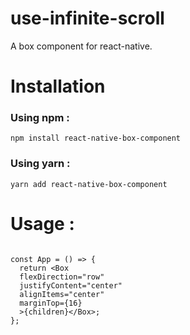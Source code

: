 # use-infinite-scroll

A box component for react-native.

# Installation

### Using npm :

`npm install react-native-box-component`

### Using yarn :

`yarn add react-native-box-component`

# Usage :

```import Box from "react-native-box-component";

const App = () => {
  return <Box
  flexDirection="row"
  justifyContent="center"
  alignItems="center"
  marginTop={16}
  >{children}</Box>;
};
```
